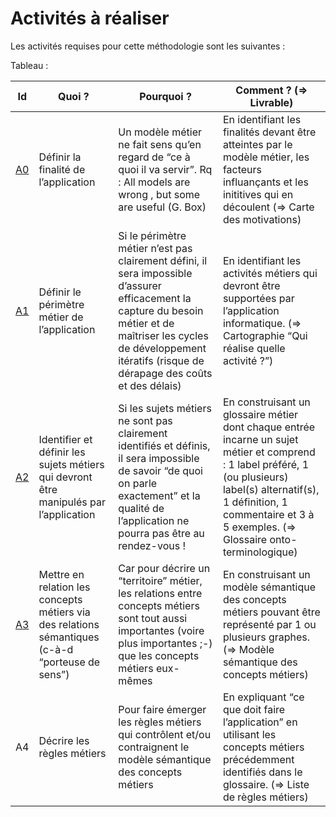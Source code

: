 Activités à réaliser
==

Les activités requises pour cette méthodologie sont les suivantes : 


Tableau :
<table>
    <thead>
        <tr>
            <th>Id</th>
            <th>Quoi ?</th>
            <th>Pourquoi ?</th>
            <th>Comment ? (=> Livrable)</th>
        </tr>
    </thead>
    <tbody>
        <tr>
            <td><a href="https://github.com/iPlumb3r/BizApp-Spec-Methodo/blob/CTZNMuv/1_Activities/A0/ReadMe_FR.md">A0</a></td>
            <td>Définir la finalité de l’application</td>
            <td>Un modèle métier ne fait sens qu’en regard de “ce à quoi il va servir”. Rq : All models are wrong , but some are useful (G. Box)</td>
            <td>En identifiant les finalités devant être atteintes par le modèle métier, les facteurs influançants et les inititives qui en découlent (=> Carte des motivations)</td>
        </tr>
        <tr>
            <td><a href="https://github.com/iPlumb3r/BizApp-Spec-Methodo/blob/CTZNMuv/1_Activities/A1/ReadMe_FR.md">A1</a></td>
            <td>Définir le périmètre métier de l’application</td>
            <td>Si le périmètre métier n’est pas clairement défini, il sera impossible d’assurer efficacement la capture du besoin métier et de maîtriser les cycles de développement itératifs (risque de dérapage des coûts et des délais)</td>
            <td>En identifiant les activités métiers qui devront être supportées par l’application informatique. (=> Cartographie “Qui réalise quelle activité ?”)</td>
        </tr>
        <tr>
            <td><a href="https://github.com/iPlumb3r/BizApp-Spec-Methodo/blob/CTZNMuv/1_Activities/A2/ReadMe_FR.md">A2</a></td>
            <td>Identifier et définir les sujets métiers qui devront être manipulés par l’application</td>
            <td>Si les sujets métiers ne sont pas clairement identifiés et définis, il sera impossible de savoir “de quoi on parle exactement” et la qualité de l’application ne pourra pas être au rendez-vous !</td>
            <td>En construisant un glossaire métier dont chaque entrée incarne un sujet métier et comprend : 1 label préféré, 1 (ou plusieurs) label(s) alternatif(s), 1 définition, 1 commentaire et 3 à 5 exemples. (=> Glossaire onto-terminologique)</td>
        </tr>
        <tr>
            <td><a href="https://github.com/iPlumb3r/BizApp-Spec-Methodo/blob/CTZNMuv/1_Activities/A3/ReadMe_FR.md">A3</a></td>
            <td>Mettre en relation les concepts métiers via des relations sémantiques (c-à-d “porteuse de sens”)</td>
            <td>Car pour décrire un “territoire” métier, les relations entre concepts métiers sont tout aussi importantes (voire plus importantes ;-) que les concepts métiers eux-mêmes</td>
            <td>En construisant un modèle sémantique des concepts métiers pouvant être représenté par 1 ou plusieurs graphes. (=> Modèle sémantique des concepts métiers)</td>
        </tr>
        <tr>
            <td>A4</td>
            <td>Décrire les règles métiers</td>
            <td>Pour faire émerger les règles métiers qui contrôlent et/ou contraignent le modèle sémantique des concepts métiers</td>
            <td>En expliquant “ce que doit faire l’application” en utilisant les concepts métiers précédemment identifiés dans le glossaire. (=> Liste de règles métiers)</td>
        </tr>
    </tbody>
</table>
